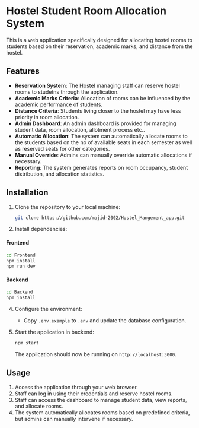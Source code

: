 # Hostel Student Room Allocation System

This is a web application specifically designed for allocating hostel rooms to students based on their reservation, academic marks, and distance from the hostel.

## Features

- **Reservation System**: The Hostel managing staff can reserve hostel rooms to studetns through the application.
- **Academic Marks Criteria**: Allocation of rooms can be influenced by the academic performance of students.
- **Distance Criteria**: Students living closer to the hostel may have less priority in room allocation.
- **Admin Dashboard**: An admin dashboard is provided for managing student data, room allocation, allotment process etc..
- **Automatic Allocation**: The system can automatically allocate rooms to the students based on the no of available seats in each semester as well as reserved seats for other categories.
- **Manual Override**: Admins can manually override automatic allocations if necessary.
- **Reporting**: The system generates reports on room occupancy, student distribution, and allocation statistics.

## Installation

1. Clone the repository to your local machine:

   ```bash
   git clone https://github.com/majid-2002/Hostel_Mangement_app.git
   ```

2. Install dependencies:

#### Frontend

   ```bash
   cd Frontend
   npm install
   npm run dev
   ```

#### Backend

   ```bash
   cd Backend
   npm install
   ```

4. Configure the environment:

    - Copy `.env.example` to `.env` and update the database configuration.
  
5. Start the application in backend:

    ```bash
    npm start
    ```

    The application should now be running on `http://localhost:3000`.

## Usage

1. Access the application through your web browser.
2. Staff can log in using their credentials and reserve hostel rooms.
3. Staff can access the dashboard to manage student data, view reports, and allocate rooms.
4. The system automatically allocates rooms based on predefined criteria, but admins can manually intervene if necessary.

